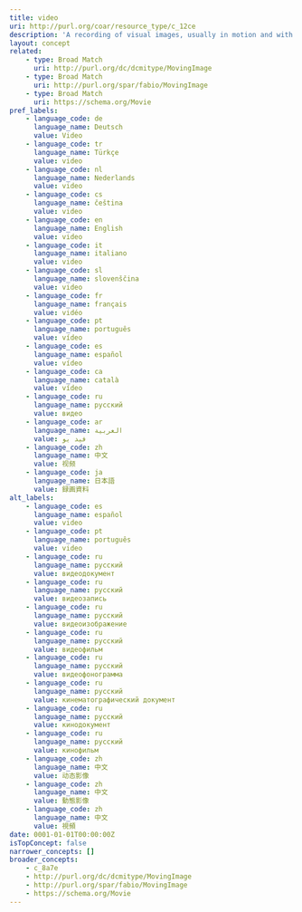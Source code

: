 ```yaml
---
title: video
uri: http://purl.org/coar/resource_type/c_12ce
description: 'A recording of visual images, usually in motion and with sound accompaniment. [Source: http://www.ifla.org/files/assets/cataloguing/isbd/isbd-cons_20110321.pdf ]'
layout: concept
related:
    - type: Broad Match
      uri: http://purl.org/dc/dcmitype/MovingImage
    - type: Broad Match
      uri: http://purl.org/spar/fabio/MovingImage
    - type: Broad Match
      uri: https://schema.org/Movie
pref_labels:
    - language_code: de
      language_name: Deutsch
      value: Video
    - language_code: tr
      language_name: Türkçe
      value: video
    - language_code: nl
      language_name: Nederlands
      value: video
    - language_code: cs
      language_name: čeština
      value: video
    - language_code: en
      language_name: English
      value: video
    - language_code: it
      language_name: italiano
      value: video
    - language_code: sl
      language_name: slovenščina
      value: video
    - language_code: fr
      language_name: français
      value: vidéo
    - language_code: pt
      language_name: português
      value: vídeo
    - language_code: es
      language_name: español
      value: vídeo
    - language_code: ca
      language_name: català
      value: vídeo
    - language_code: ru
      language_name: русский
      value: видео
    - language_code: ar
      language_name: العربية
      value: فيد يو
    - language_code: zh
      language_name: 中文
      value: 视频
    - language_code: ja
      language_name: 日本語
      value: 録画資料
alt_labels:
    - language_code: es
      language_name: español
      value: video
    - language_code: pt
      language_name: português
      value: video
    - language_code: ru
      language_name: русский
      value: видеодокумент
    - language_code: ru
      language_name: русский
      value: видеозапись
    - language_code: ru
      language_name: русский
      value: видеоизображение
    - language_code: ru
      language_name: русский
      value: видеофильм
    - language_code: ru
      language_name: русский
      value: видеофонограмма
    - language_code: ru
      language_name: русский
      value: кинематографический документ
    - language_code: ru
      language_name: русский
      value: кинодокумент
    - language_code: ru
      language_name: русский
      value: кинофильм
    - language_code: zh
      language_name: 中文
      value: 动态影像
    - language_code: zh
      language_name: 中文
      value: 動態影像
    - language_code: zh
      language_name: 中文
      value: 視頻
date: 0001-01-01T00:00:00Z
isTopConcept: false
narrower_concepts: []
broader_concepts:
    - c_8a7e
    - http://purl.org/dc/dcmitype/MovingImage
    - http://purl.org/spar/fabio/MovingImage
    - https://schema.org/Movie
---
```


